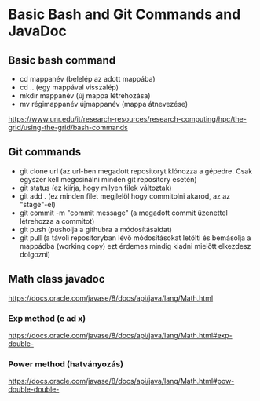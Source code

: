 
# Basic Bash and Git Commands and JavaDoc

## Basic bash command
* cd mappanév (belelép az adott mappába)
* cd .. (egy mappával visszalép) 
* mkdir mappanév (új mappa létrehozása)
* mv régimappanév újmappanév (mappa átnevezése)

https://www.unr.edu/it/research-resources/research-computing/hpc/the-grid/using-the-grid/bash-commands

## Git commands
* git clone url (az url-ben megadott repositoryt klónozza a gépedre. Csak egyszer kell megcsinálni minden git repository esetén)
* git status (ez kiírja, hogy milyen filek változtak)
* git add . (ez minden filet megjlelöl hogy commitolni akarod, az az "stage"-el)
* git commit -m "commit message" (a megadott commit üzenettel létrehozza a commitot)
* git push (pusholja a githubra a módosításaidat)
* git pull (a távoli repositoryban lévő módosításokat letölti és bemásolja a mappádba (working copy) ezt érdemes mindig kiadni mielőtt elkezdesz dolgozni)

## Math class javadoc
https://docs.oracle.com/javase/8/docs/api/java/lang/Math.html

### Exp method (e ad x)
https://docs.oracle.com/javase/8/docs/api/java/lang/Math.html#exp-double-

### Power method (hatványozás)
https://docs.oracle.com/javase/8/docs/api/java/lang/Math.html#pow-double-double-
